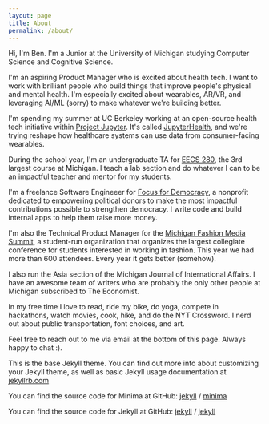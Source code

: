 ```yaml
---
layout: page
title: About
permalink: /about/
---
```


Hi, I'm Ben. I'm a Junior at the University of Michigan studying Computer Science and Cognitive Science. 

I'm an aspiring Product Manager who is excited about health tech. I want to work with brilliant people who build things that improve people's physical and mental health. I'm especially excited about wearables, AR/VR, and leveraging AI/ML (sorry) to make whatever we're building better. 

I'm spending my summer at UC Berkeley working at an open-source health tech initiative within [Project Jupyter](https://jupyter.org/). It's called [JupyterHealth](https://jupyterhealth.org/), and we're trying reshape how healthcare systems can use data from consumer-facing wearables. 

During the school year, I'm an undergraduate TA for [EECS 280](https://eecs280.org/), the 3rd largest course at Michigan. I teach a lab section and do whatever I can to be an impactful teacher and mentor for my students.

I'm a freelance Software Engineeer for [Focus for Democracy](https://www.focus4democracy.org/), a nonprofit dedicated to empowering political donors to make the most impactful contributions possible to strengthen democracy. I write code and build internal apps to help them raise more money.

I'm also the Technical Product Manager for the [Michigan Fashion Media Summit](https://www.michiganfashionmediasummit.com/), a student-run organization that organizes the largest collegiate conference for students interested in working in fashion. This year we had more than 600 attendees. Every year it gets better (somehow).

I also run the Asia section of the Michigan Journal of International Affairs. I have an awesome team of writers who are probably the only other people at Michigan subscribed to The Economist.  

In my free time I love to read, ride my bike, do yoga, compete in hackathons, watch movies, cook, hike, and do the NYT Crossword. I nerd out about public transportation, font choices, and art.

Feel free to reach out to me via email at the bottom of this page. Always happy to chat :).

<!-- 
Some people who inspire me are:
- [Jeremy Bailenson](https://profiles.stanford.edu/jeremy-bailenson), Founding Director of Stanford's [Virtual Human Interaction Lab (VHIL)](https://vhil.stanford.edu/). If I could have 1/10th the positive impact he has had on the world, I could die happy.
- Soren Gordhamer. He runs [Wisdom 2.0](https://www.wisdom2summit.com/), a conference where people can come together and hear from some of the leading voices in wellness, and explore how to live mindfully in a technology-rich age. I had the pleasure of working there last summer.
-->


This is the base Jekyll theme. You can find out more info about customizing your Jekyll theme, as well as basic Jekyll usage documentation at [jekyllrb.com](https://jekyllrb.com/)

You can find the source code for Minima at GitHub:
[jekyll][jekyll-organization] /
[minima](https://github.com/jekyll/minima)

You can find the source code for Jekyll at GitHub:
[jekyll][jekyll-organization] /
[jekyll](https://github.com/jekyll/jekyll)


[jekyll-organization]: https://github.com/jekyll
